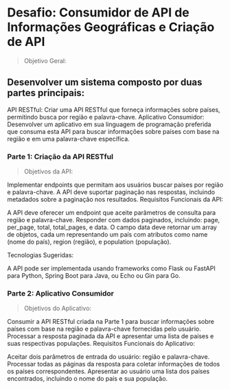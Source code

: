 # Desafio: Consumidor de API de Informações Geográficas e Criação de API

> Objetivo Geral:

## Desenvolver um sistema composto por duas partes principais:

API RESTful: Criar uma API RESTful que forneça informações sobre países, permitindo busca por região e palavra-chave.
Aplicativo Consumidor: Desenvolver um aplicativo em sua linguagem de programação preferida que consuma esta API para buscar informações sobre países com base na região e em uma palavra-chave específica.

### Parte 1: Criação da API RESTful
> Objetivos da API:

Implementar endpoints que permitam aos usuários buscar países por região e palavra-chave.
A API deve suportar paginação nas respostas, incluindo metadados sobre a paginação nos resultados.
Requisitos Funcionais da API:

A API deve oferecer um endpoint que aceite parâmetros de consulta para região e palavra-chave.
Responder com dados paginados, incluindo: page, per_page, total, total_pages, e data.
O campo data deve retornar um array de objetos, cada um representando um país com atributos como name (nome do país), region (região), e population (população).

Tecnologias Sugeridas:

A API pode ser implementada usando frameworks como Flask ou FastAPI para Python, Spring Boot para Java, ou Echo ou Gin para Go.

### Parte 2: Aplicativo Consumidor
> Objetivos do Aplicativo:

Consumir a API RESTful criada na Parte 1 para buscar informações sobre países com base na região e palavra-chave fornecidas pelo usuário.
Processar a resposta paginada da API e apresentar uma lista de países e suas respectivas populações.
Requisitos Funcionais do Aplicativo:

Aceitar dois parâmetros de entrada do usuário: região e palavra-chave.
Processar todas as páginas da resposta para coletar informações de todos os países correspondentes.
Apresentar ao usuário uma lista dos países encontrados, incluindo o nome do país e sua população.
